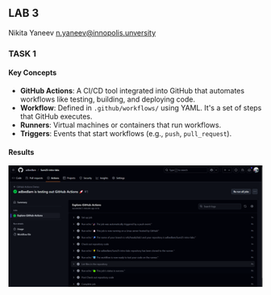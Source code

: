 ## LAB 3
Nikita Yaneev n.yaneev@innopolis.unversity


### TASK 1

#### Key Concepts

- **GitHub Actions**: A CI/CD tool integrated into GitHub that automates workflows like testing, building, and deploying code.
- **Workflow**: Defined in `.github/workflows/` using YAML. It's a set of steps that GitHub executes.
- **Runners**: Virtual machines or containers that run workflows.
- **Triggers**: Events that start workflows (e.g., `push`, `pull_request`).

#### Results

![alt text](image.png)